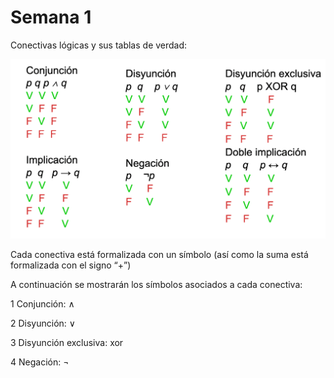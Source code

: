 # Semana 1

Conectivas lógicas y sus tablas de verdad:

![9](https://github.com/zahiraanalia6/Logica-Computacional/blob/main/img/9.png "9")

Cada conectiva está formalizada con un símbolo (así como la suma está formalizada con el signo “+”) 

A continuación se mostrarán los símbolos asociados a cada conectiva: 

1 Conjunción: ∧ 

2 Disyunción: ∨ 

3 Disyunción exclusiva: xor 

4 Negación: ¬ 


